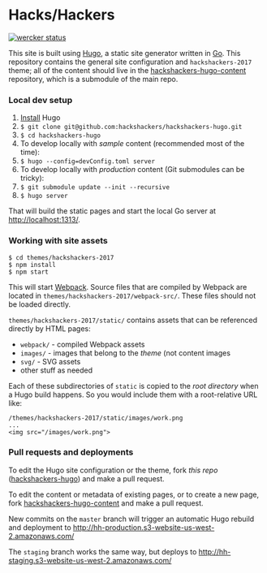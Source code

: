 # Hacks/Hackers

[![wercker status](https://app.wercker.com/status/fe62437d890aa393a1bd651a16be98a9/s/master "wercker status")](https://app.wercker.com/project/byKey/fe62437d890aa393a1bd651a16be98a9)

This site is built using [Hugo](https://gohugo.io), a static site generator written in [Go](http://golang.org/). This repository contains the general site configuration and `hackshackers-2017` theme; all of the content should live in the [hackshackers-hugo-content](https://github.com/hackshackers/hackshackers-hugo-content) repository, which is a submodule of the main repo.

### Local dev setup

1. [Install](https://gohugo.io/overview/installing/) Hugo
1. `$ git clone git@github.com:hackshackers/hackshackers-hugo.git`
1. `$ cd hackshackers-hugo`
1. To develop locally with _sample_ content (recommended most of the time):
  1. `$ hugo --config=devConfig.toml server`
1. To develop locally with _production_ content (Git submodules can be tricky):
  1. `$ git submodule update --init --recursive`
  1. `$ hugo server`

That will build the static pages and start the local Go server at [http://localhost:1313/](http://localhost:1313/).

### Working with site assets

```
$ cd themes/hackshackers-2017
$ npm install
$ npm start
```

This will start [Webpack](https://webpack.github.io/). Source files that are compiled by Webpack are located in `themes/hackshackers-2017/webpack-src/`. These files should not be loaded directly.

`themes/hackshackers-2017/static/` contains assets that can be referenced directly by HTML pages:

* `webpack/` - compiled Webpack assets
* `images/` - images that belong to the _theme_ (not content images
* `svg/` - SVG assets
* other stuff as needed

Each of these subdirectories of `static` is copied to the _root directory_ when a Hugo build happens. So you would include them with a root-relative URL like:

```
/themes/hackshackers-2017/static/images/work.png
...
<img src="/images/work.png">
```

### Pull requests and deployments

To edit the Hugo site configuration or the theme, fork _this repo_ ([hackshackers-hugo](https://github.com/hackshackers/hackshackers-hugo)) and make a pull request.

To edit the content or metadata of existing pages, or to create a new page, fork [hackshackers-hugo-content](https://github.com/hackshackers/hackshackers-hugo-content) and make a pull request.

New commits on the `master` branch will trigger an automatic Hugo rebuild and deployment to http://hh-production.s3-website-us-west-2.amazonaws.com/

The `staging` branch works the same way, but deploys to http://hh-staging.s3-website-us-west-2.amazonaws.com/
